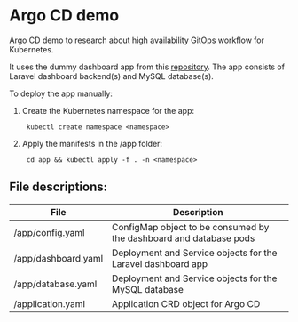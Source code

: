 # Argo CD demo
Argo CD demo to research about high availability GitOps workflow for Kubernetes.

It uses the dummy dashboard app from this [repository](https://github.com/fajrikornel/dummydashboard). The app consists of Laravel dashboard backend(s) and MySQL database(s).

To deploy the app manually:

1. Create the Kubernetes namespace for the app:

        kubectl create namespace <namespace>

2. Apply the manifests in the /app folder:

        cd app && kubectl apply -f . -n <namespace>

## File descriptions:

| File                | Description                                                        |
| ------------------- | ------------------------------------------------------------------ |
| /app/config.yaml    | ConfigMap object to be consumed by the dashboard and database pods |
| /app/dashboard.yaml | Deployment and Service objects for the Laravel dashboard app       |
| /app/database.yaml  | Deployment and Service objects for the MySQL database              |
| /application.yaml   | Application CRD object for Argo CD                                 |
